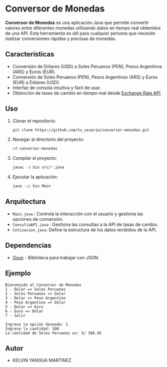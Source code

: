# Conversor de Monedas

**Conversor de Monedas** es una aplicación Java que permite convertir valores entre diferentes monedas utilizando datos en tiempo real obtenidos de una API. Esta herramienta es útil para cualquier persona que necesite realizar conversiones rápidas y precisas de monedas.

## Características

- Conversión de Dólares (USD) a Soles Peruanos (PEN), Pesos Argentinos (ARS) y Euros (EUR).
- Conversión de Soles Peruanos (PEN), Pesos Argentinos (ARS) y Euros (EUR) a Dólares (USD).
- Interfaz de consola intuitiva y fácil de usar.
- Obtención de tasas de cambio en tiempo real desde [Exchange Rate API](https://exchangerate-api.com/).

## Uso

1. Clonar el repositorio:
    ```bash
    git clone https://github.com/tu_usuario/conversor-monedas.git
    ```

2. Navegar al directorio del proyecto:
    ```bash
    cd conversor-monedas
    ```

3. Compilar el proyecto:
    ```bash
    javac -d bin src/*.java
    ```

4. Ejecutar la aplicación:
    ```bash
    java -cp bin Main
    ```
    
## Arquitectura
- `Main.java` : Controla la interacción con el usuario y gestiona las opciones de conversión.
- `ConsultaAPI.java` : Gestiona las consultas a la API de tasas de cambio.
- `Cotizacion.java`: Define la estructura de los datos recibidos de la API.

## Dependencias
- [Gson](https://github.com/google/gson?form=MG0AV3) - Biblioteca para trabajar con JSON.
  
## Ejemplo

```shell
Bienvenido al Conversor de Monedas
1 - Dolar => Soles Peruanos
2 - Soles Peruanos => Dolar
3 - Dolar => Peso Argentino
4 - Peso Argentino => Dolar
5 - Dolar => Euro
6 - Euro => Dolar
7 - Salir

Ingrese la opción deseada: 1
Ingrese la cantidad: 100
La cantidad de Soles Peruanos es: S/ 386.45
```

## Autor
- KELVIN YANGUA MARTINEZ

